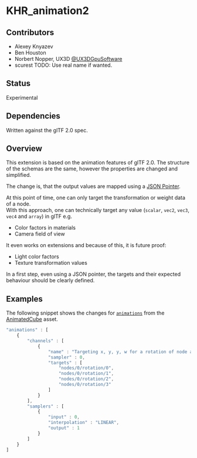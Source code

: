 # KHR\_animation2

## Contributors

* Alexey Knyazev
* Ben Houston
* Norbert Nopper, UX3D [@UX3DGpuSoftware](https://twitter.com/UX3DGpuSoftware)  
* scurest TODO: Use real name if wanted.

## Status

Experimental

## Dependencies

Written against the glTF 2.0 spec.

## Overview

This extension is based on the animation features of glTF 2.0. The structure of the schemas are the same, however the properties are changed and simplified.  
  
The change is, that the output values are mapped using a [JSON Pointer](https://datatracker.ietf.org/doc/html/rfc6901).
  
At this point of time, one can only target the transformation or weight data of a node.  
With this approach, one can technically target any value (`scalar`, `vec2`, `vec3`, `vec4` and `array`) in glTF e.g.

* Color factors in materials
* Camera field of view

It even works on extensions and because of this, it is future proof:

* Light color factors
* Texture transformation values

In a first step, even using a JSON pointer, the targets and their expected behaviour should be clearly defined.  

## Examples

The following snippet shows the changes for [`animations`](https://github.com/KhronosGroup/glTF-Sample-Models/blob/master/2.0/AnimatedCube/glTF/AnimatedCube.gltf#L117) from the [AnimatedCube](https://github.com/KhronosGroup/glTF-Sample-Models/tree/master/2.0/AnimatedCube) asset.

```javascript
"animations" : [
    {
        "channels" : [
            {
                "name" : "Targeting x, y, y, w for a rotation of node at index 0."
                "sampler" : 0,
                "targets" : [
                    "nodes/0/rotation/0",
                    "nodes/0/rotation/1",
                    "nodes/0/rotation/2",
                    "nodes/0/rotation/3"
                ]
            }
        ],
        "samplers" : [
            {
                "input" : 0,
                "interpolation" : "LINEAR",
                "output" : 1
            }
        ]
    }
]
```

